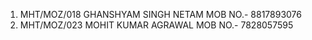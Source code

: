 1.   MHT/MOZ/018
    GHANSHYAM SINGH NETAM
    MOB NO.- 8817893076
2.  MHT/MOZ/023
    MOHIT KUMAR AGRAWAL
    MOB NO.- 7828057595
